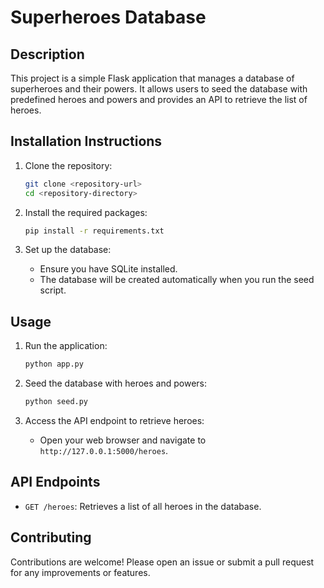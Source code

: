 # Superheroes Database

## Description
This project is a simple Flask application that manages a database of superheroes and their powers. It allows users to seed the database with predefined heroes and powers and provides an API to retrieve the list of heroes.

## Installation Instructions
1. Clone the repository:
   ```bash
   git clone <repository-url>
   cd <repository-directory>
   ```

2. Install the required packages:
   ```bash
   pip install -r requirements.txt
   ```

3. Set up the database:
   - Ensure you have SQLite installed.
   - The database will be created automatically when you run the seed script.

## Usage
1. Run the application:
   ```bash
   python app.py
   ```

2. Seed the database with heroes and powers:
   ```bash
   python seed.py
   ```

3. Access the API endpoint to retrieve heroes:
   - Open your web browser and navigate to `http://127.0.0.1:5000/heroes`.

## API Endpoints
- `GET /heroes`: Retrieves a list of all heroes in the database.

## Contributing
Contributions are welcome! Please open an issue or submit a pull request for any improvements or features.



